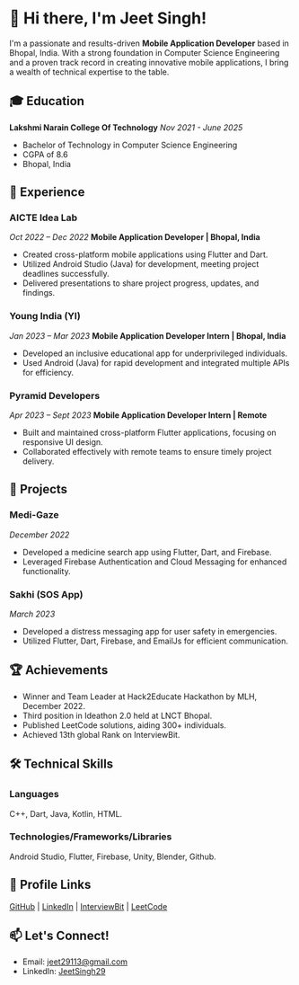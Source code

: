 # 👋 Hi there, I'm Jeet Singh!

I'm a passionate and results-driven **Mobile Application Developer** based in Bhopal, India. With a strong foundation in Computer Science Engineering and a proven track record in creating innovative mobile applications, I bring a wealth of technical expertise to the table.

## 🎓 Education

**Lakshmi Narain College Of Technology**
*Nov 2021 - June 2025*
- Bachelor of Technology in Computer Science Engineering
- CGPA of 8.6
- Bhopal, India

## 💼 Experience

### AICTE Idea Lab
*Oct 2022 – Dec 2022*
**Mobile Application Developer | Bhopal, India**
- Created cross-platform mobile applications using Flutter and Dart.
- Utilized Android Studio (Java) for development, meeting project deadlines successfully.
- Delivered presentations to share project progress, updates, and findings.

### Young India (YI)
*Jan 2023 – Mar 2023*
**Mobile Application Developer Intern | Bhopal, India**
- Developed an inclusive educational app for underprivileged individuals.
- Used Android (Java) for rapid development and integrated multiple APIs for efficiency.

### Pyramid Developers
*Apr 2023 – Sept 2023*
**Mobile Application Developer Intern | Remote**
- Built and maintained cross-platform Flutter applications, focusing on responsive UI design.
- Collaborated effectively with remote teams to ensure timely project delivery.

## 🚀 Projects

### Medi-Gaze
*December 2022*
- Developed a medicine search app using Flutter, Dart, and Firebase.
- Leveraged Firebase Authentication and Cloud Messaging for enhanced functionality.

### Sakhi (SOS App)
*March 2023*
- Developed a distress messaging app for user safety in emergencies.
- Utilized Flutter, Dart, Firebase, and EmailJs for efficient communication.

## 🏆 Achievements

- Winner and Team Leader at Hack2Educate Hackathon by MLH, December 2022.
- Third position in Ideathon 2.0 held at LNCT Bhopal.
- Published LeetCode solutions, aiding 300+ individuals.
- Achieved 13th global Rank on InterviewBit.

## 🛠️ Technical Skills

### Languages
C++, Dart, Java, Kotlin, HTML.

### Technologies/Frameworks/Libraries
Android Studio, Flutter, Firebase, Unity, Blender, Github.

## 🔗 Profile Links

[GitHub](https://github.com/jeetsingh29) | [LinkedIn](https://linkedin.com/in/JeetSingh29) | [InterviewBit](#) | [LeetCode](#)

## 📫 Let's Connect!

- Email: jeet29113@gmail.com
- LinkedIn: [JeetSingh29](https://linkedin.com/in/JeetSingh29)

<!---
jeetsingh29/jeetsingh29 is a ✨ professional ✨ repository because its `README.md` (this file) reflects my experience and skills in mobile application development.
--->
